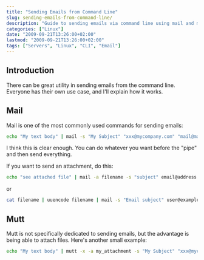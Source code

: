 ```yaml
---
title: "Sending Emails from Command Line"
slug: sending-emails-from-command-line/
description: "Guide to sending emails via command line using mail and mutt on Unix/Linux systems, with examples of attaching files and multiple recipients."
categories: ["Linux"]
date: "2009-09-21T13:26:00+02:00"
lastmod: "2009-09-21T13:26:00+02:00"
tags: ["Servers", "Linux", "CLI", "Email"]
---
```


## Introduction

There can be great utility in sending emails from the command line. Everyone has their own use case, and I'll explain how it works.

## Mail

Mail is one of the most commonly used commands for sending emails:

```bash
echo "My text body" | mail -s "My Subject" "xxx@mycompany.com" "mail@mail2.com" "mail@mail3.com"
```

I think this is clear enough. You can do whatever you want before the "pipe" and then send everything.

If you want to send an attachment, do this:

```bash
echo "see attached file" | mail -a filename -s "subject" email@address
```

or

```bash
cat filename | uuencode filename | mail -s "Email subject" user@example.com
```

## Mutt

Mutt is not specifically dedicated to sending emails, but the advantage is being able to attach files. Here's another small example:

```bash
echo "My text body" | mutt -x -a my_attachment -s "My Subject" "xxx@mycompany.com" "mail@mail2.com" "mail@mail3.com"
```
